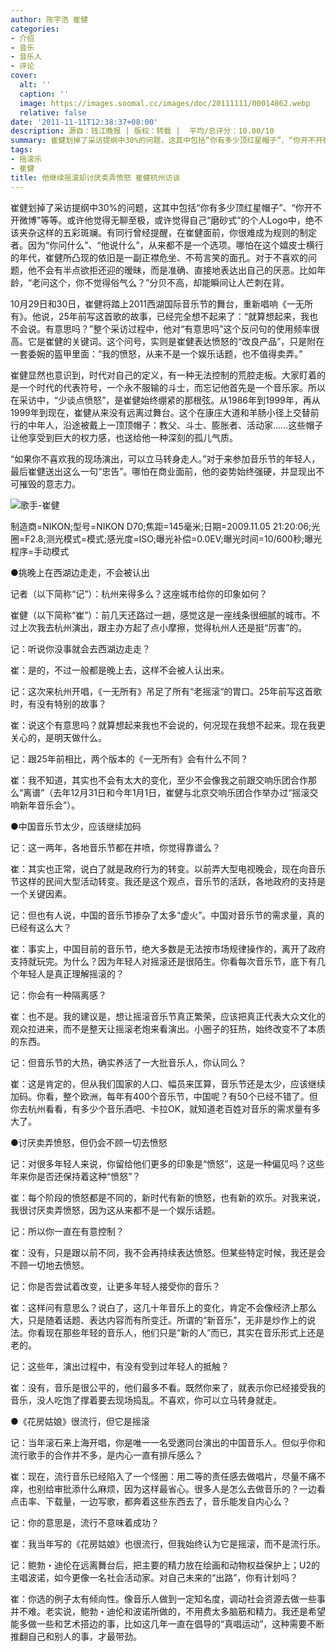 ```yaml
---
author: 陈宇浩 崔健
categories:
- 介绍
- 音乐
- 音乐人
- 评论
cover:
  alt: ''
  caption: ''
  image: https://images.soomal.cc/images/doc/20111111/00014862.webp
  relative: false
date: '2011-11-11T12:38:37+08:00'
description: 源自：钱江晚报 | 版权：转载 |  平均/总评分：10.00/10
summary: 崔健划掉了采访提纲中30%的问题，这其中包括“你有多少顶红星帽子”、“你开不开微博”等等。或许他觉得无聊至极，或许觉得自己“磨砂式”的个人Logo中，绝不该夹杂这样的五彩斑斓。有同行曾经提醒，在崔健面前，你很难成为规则的制定者。因为“你问什么”、“他说什么”，从来都不是一个选项。哪怕在这个嬉皮士横行的年代……
tags:
- 摇滚乐
- 崔健
title: 他继续摇滚却讨厌卖弄愤怒 崔健杭州访谈
---
```


崔健划掉了采访提纲中30%的问题，这其中包括“你有多少顶红星帽子”、“你开不开微博”等等。或许他觉得无聊至极，或许觉得自己“磨砂式”的个人Logo中，绝不该夹杂这样的五彩斑斓。有同行曾经提醒，在崔健面前，你很难成为规则的制定者。因为“你问什么”、“他说什么”，从来都不是一个选项。哪怕在这个嬉皮士横行的年代，崔健所凸现的依旧是一副正襟危坐、不苟言笑的面孔。对于不喜欢的问题，他不会有半点欲拒还迎的暧昧，而是准确、直接地表达出自己的厌恶。比如年龄，“老问这个，你不觉得俗气么？”分贝不高，却能瞬间让人芒刺在背。

10月29日和30日，崔健将踏上2011西湖国际音乐节的舞台，重新唱响《一无所有》。他说，25年前写这首歌的故事，已经完全想不起来了：“就算想起来，我也不会说。有意思吗？”整个采访过程中，他对“有意思吗”这个反问句的使用频率很高。它是崔健的关键词。这个问号，实则是崔健表达愤怒的“改良产品”，只是附在一套委婉的盔甲里面：“我的愤怒，从来不是一个娱乐话题，也不值得卖弄。”

崔健显然也意识到，时代对自己的定义，有一种无法控制的荒腔走板。大家盯着的是一个时代的代表符号，一个永不服输的斗士，而忘记他首先是一个音乐家。所以在采访中，“少谈点愤怒”，是崔健始终绷紧的那根弦。从1986年到1999年，再从1999年到现在，崔健从来没有远离过舞台。这个在康庄大道和羊肠小径上交替前行的中年人，沿途被戴上一顶顶帽子：教父、斗士、膨胀者、活动家……这些帽子让他享受到巨大的权力感，也送给他一种深刻的孤儿气质。

“如果你不喜欢我的现场演出，可以立马转身走人。”对于来参加音乐节的年轻人，最后崔健送出这么一句“忠告”。哪怕在商业面前，他的姿势始终强硬，并显现出不可摧毁的意志力。 

![歌手-崔健](https://images.soomal.cc/images/doc/20111111/00014862.webp)

制造商=NIKON;型号=NIKON D70;焦距=145毫米;日期=2009.11.05 21:20:06;光圈=F2.8;测光模式=模式;感光度=ISO;曝光补偿=0.0EV;曝光时间=10/600秒;曝光程序=手动模式



●挑晚上在西湖边走走，不会被认出

记者（以下简称“记”）：杭州来得多么？这座城市给你的印象如何？

崔健（以下简称“崔”）：前几天还路过一趟，感觉这是一座线条很细腻的城市。不过上次我去杭州演出，跟主办方起了点小摩擦，觉得杭州人还是挺“厉害”的。

记：听说你没事就会去西湖边走走？

崔：是的，不过一般都是晚上去，这样不会被人认出来。

记：这次来杭州开唱，《一无所有》吊足了所有“老摇滚“的胃口。25年前写这首歌时，有没有特别的故事？

崔：说这个有意思吗？就算想起来我也不会说的，何况现在我想不起来。现在我更关心的，是明天做什么。

记：跟25年前相比，两个版本的《一无所有》会有什么不同？

崔：我不知道，其实也不会有太大的变化，至少不会像我之前跟交响乐团合作那么“离谱”（去年12月31日和今年1月1日，崔健与北京交响乐团合作举办过“摇滚交响新年音乐会”）。

●中国音乐节太少，应该继续加码

记：这一两年，各地音乐节都在井喷，你觉得靠谱么？

崔：其实也正常，说白了就是政府行为的转变。以前弄大型电视晚会，现在向音乐节这样的民间大型活动转变。我还是这个观点，音乐节的活跃，各地政府的支持是一个关键因素。

记：但也有人说，中国的音乐节掺杂了太多“虚火”。中国对音乐节的需求量，真的已经有这么大？

崔：事实上，中国目前的音乐节，绝大多数是无法按市场规律操作的，离开了政府支持就玩完。为什么？因为年轻人对摇滚还是很陌生。你看每次音乐节，底下有几个年轻人是真正理解摇滚的？

记：你会有一种隔离感？

崔：也不是。我的建议是，想让摇滚音乐节真正繁荣，应该把真正代表大众文化的观众拉进来，而不是整天让摇滚老炮来看演出。小圈子的狂热，始终改变不了本质的东西。

记：但音乐节的大热，确实养活了一大批音乐人，你认同么？

崔：这是肯定的，但从我们国家的人口、幅员来匡算，音乐节还是太少，应该继续加码。你看，整个欧洲，每年有400个音乐节，中国呢？有50个已经不错了。但你去杭州看看，有多少个音乐酒吧、卡拉OK，就知道老百姓对音乐的需求量有多大了。

●讨厌卖弄愤怒，但仍会不顾一切去愤怒

记：对很多年轻人来说，你留给他们更多的印象是“愤怒”，这是一种偏见吗？这些年来你是否还保持着这种“愤怒”？

崔：每个阶段的愤怒都是不同的，新时代有新的愤怒，也有新的欢乐。对我来说，我很讨厌卖弄愤怒，因为这从来都不是一个娱乐话题。

记：所以你一直在有意控制？

崔：没有，只是跟以前不同，我不会再持续表达愤怒。但某些特定时候，我还是会不顾一切地去愤怒。

记：你是否尝试着改变，让更多年轻人接受你的音乐？

崔：这样问有意思么？说白了，这几十年音乐上的变化，肯定不会像经济上那么大，只是随着话题、表达内容而有所变迁。所谓的“新音乐”，无非是炒作上的说法。你看现在那些年轻的音乐人，他们只是“新的人”而已，其实在音乐形式上还是老的。

记：这些年，演出过程中，有没有受到过年轻人的抵触？

崔：没有，音乐是很公平的，他们最多不看。既然你来了，就表示你已经接受我的音乐，没人吃饱了撑着要去现场捣乱。不喜欢，你可以立马转身就走。

●《花房姑娘》很流行，但它是摇滚

记：当年滚石来上海开唱，你是唯一一名受邀同台演出的中国音乐人。但似乎你和流行歌手的合作并不多，是内心一直有排斥感么？

崔：现在，流行音乐已经陷入了一个怪圈：用二等的责任感去做唱片，尽量不痛不痒，也别给审批添什么麻烦，因为这样最省心。很多人是怎么去做音乐的？一边看点击率、下载量，一边写歌，都奔着这些东西去了，音乐能发自内心么？

记：你的意思是，流行不意味着成功？

崔：我当年写的《花房姑娘》也很流行，但我始终认为它是摇滚，而不是流行乐。

记：鲍勃・迪伦在远离舞台后，把主要的精力放在绘画和动物权益保护上；U2的主唱波诺，如今更像一名社会活动家。对自己未来的“出路”，你有计划吗？

崔：你选的例子太有倾向性。像音乐人做到一定知名度，调动社会资源去做一些事并不难。老实说，鲍勃・迪伦和波诺所做的，不用费太多脑筋和精力。我还是希望能多做一些和艺术搭边的事，比如这几年一直在倡导的“真唱运动”，这种需要不断推翻自己和别人的事，才最带劲。